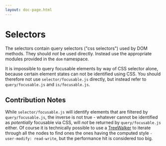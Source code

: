 ```yaml
---
layout: doc-page.html
---
```


# Selectors

The selectors contain query selectors ("css selectors") used by DOM methods. They should *not* be used directly. Instead use the appropriate modules provided in the `dom` namespace.

It is impossible to query focusable elements by way of CSS selector alone, because certain element states can not be identified using CSS. You should therefore not use `selector/focusable.js` directly, but instead refer to `query/focusable.js` and `is/focusable.js`.

## Contribution Notes

While `selector/focusable.js` will identify elements that are filtered by `query/focusable.js`, the inverse is not true - whatever cannot be identified as *potentially* focusable via CSS, will *not* be returned by `query/focusable.js` either. Of course it is technically possible to use a [TreeWalker](https://developer.mozilla.org/en-US/docs/Web/API/TreeWalker) to iterate through all the nodes to find ones the ones having the computed style `-user-modify: read-write`, but the performance hit is considered too big.

